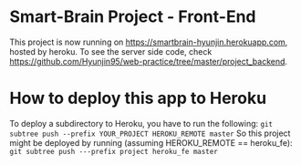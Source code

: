 # Smart-Brain Project - Front-End
This project is now running on https://smartbrain-hyunjin.herokuapp.com, hosted by heroku.
To see the server side code, check https://github.com/Hyunjin95/web-practice/tree/master/project_backend.

# How to deploy this app to Heroku
To deploy a subdirectory to Heroku, you have to run the following:
`git subtree push --prefix YOUR_PROJECT HEROKU_REMOTE master`
So this project might be deployed by running (assuming HEROKU_REMOTE == heroku_fe):
`git subtree push ---prefix project heroku_fe master`
